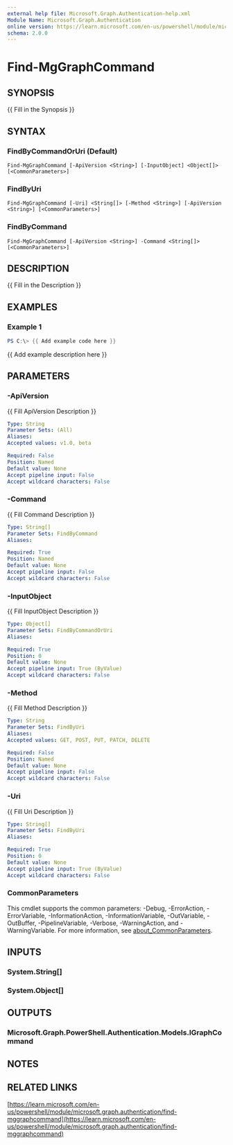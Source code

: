 ```yaml
---
external help file: Microsoft.Graph.Authentication-help.xml
Module Name: Microsoft.Graph.Authentication
online version: https://learn.microsoft.com/en-us/powershell/module/microsoft.graph.authentication/find-mggraphcommand
schema: 2.0.0
---
```


# Find-MgGraphCommand

## SYNOPSIS
{{ Fill in the Synopsis }}

## SYNTAX

### FindByCommandOrUri (Default)
```
Find-MgGraphCommand [-ApiVersion <String>] [-InputObject] <Object[]> [<CommonParameters>]
```

### FindByUri
```
Find-MgGraphCommand [-Uri] <String[]> [-Method <String>] [-ApiVersion <String>] [<CommonParameters>]
```

### FindByCommand
```
Find-MgGraphCommand [-ApiVersion <String>] -Command <String[]> [<CommonParameters>]
```

## DESCRIPTION
{{ Fill in the Description }}

## EXAMPLES

### Example 1
```powershell
PS C:\> {{ Add example code here }}
```

{{ Add example description here }}

## PARAMETERS

### -ApiVersion
{{ Fill ApiVersion Description }}

```yaml
Type: String
Parameter Sets: (All)
Aliases:
Accepted values: v1.0, beta

Required: False
Position: Named
Default value: None
Accept pipeline input: False
Accept wildcard characters: False
```

### -Command
{{ Fill Command Description }}

```yaml
Type: String[]
Parameter Sets: FindByCommand
Aliases:

Required: True
Position: Named
Default value: None
Accept pipeline input: False
Accept wildcard characters: False
```

### -InputObject
{{ Fill InputObject Description }}

```yaml
Type: Object[]
Parameter Sets: FindByCommandOrUri
Aliases:

Required: True
Position: 0
Default value: None
Accept pipeline input: True (ByValue)
Accept wildcard characters: False
```

### -Method
{{ Fill Method Description }}

```yaml
Type: String
Parameter Sets: FindByUri
Aliases:
Accepted values: GET, POST, PUT, PATCH, DELETE

Required: False
Position: Named
Default value: None
Accept pipeline input: False
Accept wildcard characters: False
```

### -Uri
{{ Fill Uri Description }}

```yaml
Type: String[]
Parameter Sets: FindByUri
Aliases:

Required: True
Position: 0
Default value: None
Accept pipeline input: True (ByValue)
Accept wildcard characters: False
```

### CommonParameters
This cmdlet supports the common parameters: -Debug, -ErrorAction, -ErrorVariable, -InformationAction, -InformationVariable, -OutVariable, -OutBuffer, -PipelineVariable, -Verbose, -WarningAction, and -WarningVariable. For more information, see [about_CommonParameters](http://go.microsoft.com/fwlink/?LinkID=113216).

## INPUTS

### System.String[]

### System.Object[]

## OUTPUTS

### Microsoft.Graph.PowerShell.Authentication.Models.IGraphCommand

## NOTES

## RELATED LINKS

[https://learn.microsoft.com/en-us/powershell/module/microsoft.graph.authentication/find-mggraphcommand](https://learn.microsoft.com/en-us/powershell/module/microsoft.graph.authentication/find-mggraphcommand)


